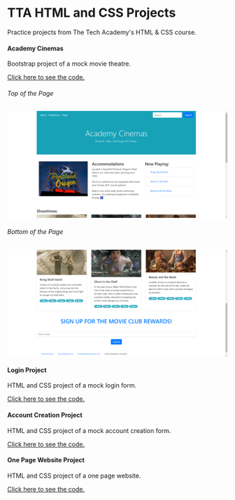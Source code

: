 # TTA HTML and CSS Projects
Practice projects from The Tech Academy's HTML & CSS course.

#### Academy Cinemas
Bootstrap project of a mock movie theatre.

[Click here to see the code.](https://github.com/rbmanez/TTA-HTML-CSS-Projects/tree/master/academy-cinemas)

###### Top of the Page
![bootstrap project](screenshots/pic1.png)

###### Bottom of the Page
![bootstrap project](screenshots/pic2.png)

#### Login Project
HTML and CSS project of a mock login form.

[Click here to see the code.](https://github.com/rbmanez/TTA-HTML-CSS-Projects/tree/master/create_login)

#### Account Creation Project
HTML and CSS project of a mock account creation form.

[Click here to see the code.](https://github.com/rbmanez/TTA-HTML-CSS-Projects/tree/master/account_creation)

#### One Page Website Project
HTML and CSS project of a one page website.

[Click here to see the code.](https://github.com/rbmanez/TTA-HTML-CSS-Projects/tree/master/one-page-website)
